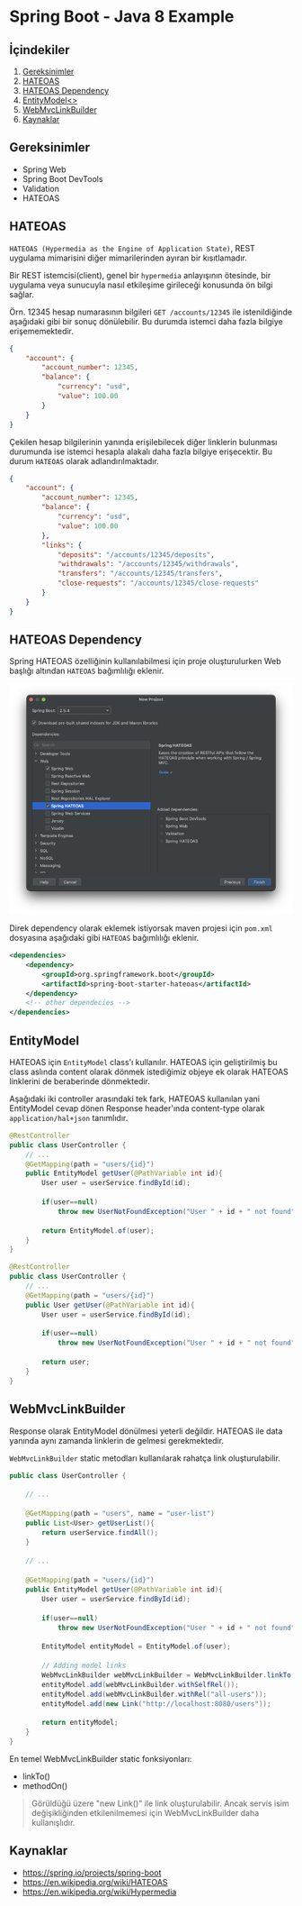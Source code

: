 # Spring Boot - Java 8 Example


## İçindekiler
1. [Gereksinimler](#gereksinimler)
2. [HATEOAS](#hateoas)
3. [HATEOAS Dependency](#hateoas-dependency)
4. [EntityModel<>](#entitymodel)
5. [WebMvcLinkBuilder](#webmvclinkbuilder)
6. [Kaynaklar](#kaynaklar)
	

## Gereksinimler
 * Spring Web
 * Spring Boot DevTools
 * Validation
 * HATEOAS

## HATEOAS

`HATEOAS (Hypermedia as the Engine of Application State)`, REST uygulama mimarisini diğer mimarilerinden ayıran bir kısıtlamadır.

Bir REST istemcisi(client), genel bir `hypermedia` anlayışının ötesinde, bir uygulama veya sunucuyla nasıl etkileşime girileceği konusunda ön bilgi sağlar. 

Örn. 12345 hesap numarasının bilgileri `GET /accounts/12345` ile istenildiğinde aşağıdaki gibi bir sonuç dönülebilir. Bu durumda istemci daha fazla bilgiye erişememektedir.  

```json
{
    "account": {
        "account_number": 12345,
        "balance": {
            "currency": "usd",
            "value": 100.00
        }
    }
}
```

Çekilen hesap bilgilerinin yanında erişilebilecek diğer linklerin bulunması durumunda ise istemci hesapla alakalı daha fazla bilgiye erişecektir. Bu durum `HATEOAS` olarak adlandırılmaktadır. 
```json
{
    "account": {
        "account_number": 12345,
        "balance": {
            "currency": "usd",
            "value": 100.00
        },
        "links": {
            "deposits": "/accounts/12345/deposits",
            "withdrawals": "/accounts/12345/withdrawals",
            "transfers": "/accounts/12345/transfers",
            "close-requests": "/accounts/12345/close-requests"
        }
    }
}
```


## HATEOAS Dependency
Spring HATEOAS özelliğinin kullanılabilmesi için proje oluşturulurken Web başlığı altından `HATEOAS` bağımlılığı eklenir.

![HATEOAS Depency](./images/hateoas-dependencies.png)


Direk dependency olarak eklemek istiyorsak maven projesi için `pom.xml` dosyasına aşağıdaki gibi `HATEOAS` bağımlılığı eklenir.
```xml
<dependencies>
    <dependency>
        <groupId>org.springframework.boot</groupId>
        <artifactId>spring-boot-starter-hateoas</artifactId>
    </dependency>
    <!-- other dependecies -->
</dependencies>
```


## EntityModel
HATEOAS için `EntityModel` class'ı kullanılır. HATEOAS için geliştirilmiş bu class aslında content olarak dönmek istediğimiz objeye ek olarak HATEOAS linklerini de beraberinde dönmektedir.  

Aşağıdaki iki controller arasındaki tek fark, HATEOAS kullanılan yani EntityModel cevap dönen Response header'ında content-type olarak `application/hal+json` tanımlıdır. 

```java
@RestController
public class UserController {
    // ...
    @GetMapping(path = "users/{id}")
    public EntityModel getUser(@PathVariable int id){
        User user = userService.findById(id);
    
        if(user==null)
            throw new UserNotFoundException("User " + id + " not found");
    
        return EntityModel.of(user);
    }
}
```

```java
@RestController
public class UserController {
    // ...
    @GetMapping(path = "users/{id}")
    public User getUser(@PathVariable int id){
        User user = userService.findById(id);
    
        if(user==null)
            throw new UserNotFoundException("User " + id + " not found");
    
        return user;
    }
}
```


## WebMvcLinkBuilder
Response olarak EntityModel dönülmesi yeterli değildir. HATEOAS ile data yanında aynı zamanda linklerin de gelmesi gerekmektedir.

`WebMvcLinkBuilder` static metodları kullanılarak rahatça link oluşturulabilir.

```java
public class UserController {

    // ...
    
    @GetMapping(path = "users", name = "user-list")
    public List<User> getUserList(){
        return userService.findAll();
    }
    
    // ...
    
    @GetMapping(path = "users/{id}")
    public EntityModel getUser(@PathVariable int id){
        User user = userService.findById(id);

        if(user==null)
            throw new UserNotFoundException("User " + id + " not found");

        EntityModel entityModel = EntityModel.of(user);

        // Adding model links
        WebMvcLinkBuilder webMvcLinkBuilder = WebMvcLinkBuilder.linkTo(WebMvcLinkBuilder.methodOn(this.getClass()).getUserList());
        entityModel.add(webMvcLinkBuilder.withSelfRel());
        entityModel.add(webMvcLinkBuilder.withRel("all-users"));
        entityModel.add(new Link("http://localhost:8080/users"));

        return entityModel;
    }
}
```

En temel WebMvcLinkBuilder static fonksiyonları:
- linkTo()
- methodOn()

> Görüldüğü üzere "new Link()" ile link oluşturulabilir. Ancak servis isim değişikliğinden etkilenilmemesi için WebMvcLinkBuilder daha kullanışlıdır.  


## Kaynaklar
- https://spring.io/projects/spring-boot
- https://en.wikipedia.org/wiki/HATEOAS 
- https://en.wikipedia.org/wiki/Hypermedia

